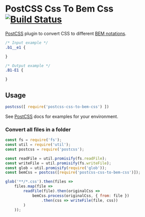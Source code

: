 # PostCSS Css To Bem Css [![Build Status][ci-img]][ci]

[PostCSS] plugin to convert CSS to different [BEM notations](https://en.bem.info/methodology/naming-convention/).

[PostCSS]: https://github.com/postcss/postcss
[ci-img]:  https://travis-ci.org/tadatuta/postcss-css-to-bem-css.svg
[ci]:      https://travis-ci.org/tadatuta/postcss-css-to-bem-css

```css
/* Input example */
.b1__e1 {

}

/* Output example */
.B1-E1 {

}
```

## Usage

```js
postcss([ require('postcss-css-to-bem-css') ])
```

See [PostCSS] docs for examples for your environment.

### Convert all files in a folder
```js
const fs = require('fs');
const util = require('util');
const postcss = require('postcss');

const readFile = util.promisify(fs.readFile);
const writeFile = util.promisify(fs.writeFile);
const glob = util.promisify(require('glob'));
const bemCss = postcss([require('postcss-css-to-bem-css')]);

glob('**/*.css').then(files =>
    files.map(file =>
        readFile(file).then(originalCss =>
            bemCss.process(originalCss, { from: file })
                .then(css => writeFile(file, css))
        )
    ));
```
